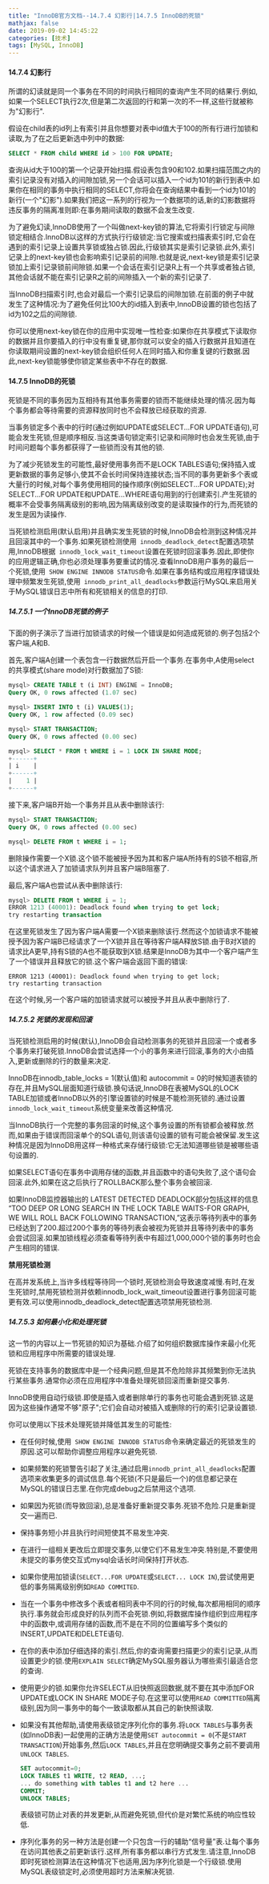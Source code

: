 ```yaml
---
title: "InnoDB官方文档--14.7.4 幻影行|14.7.5 InnoDB的死锁"
mathjax: false
date: 2019-09-02 14:45:22
categories: [技术]
tags: [MySQL, InnoDB]
---
```

#### 14.7.4 幻影行
所谓的幻读就是同一个事务在不同的时间执行相同的查询产生不同的结果行.例如,如果一个SELECT执行2次,但是第二次返回的行和第一次的不一样,这些行就被称为"幻影行".

假设在child表的id列上有索引并且你想要对表中id值大于100的所有行进行加锁和读取,为了在之后更新选中列中的数据:
```sql
SELECT * FROM child WHERE id > 100 FOR UPDATE;
```
查询从id大于100的第一个记录开始扫描.假设表包含90和102.如果扫描范围之内的索引记录没有对插入的间隙加锁,另一个会话可以插入一个id为101的新行到表中.如果你在相同的事务中执行相同的SELECT,你将会在查询结果中看到一个id为101的新行(一个"幻影").如果我们把这一系列的行视为一个数据项的话,新的幻影数据将违反事务的隔离准则即:在事务期间读取的数据不会发生改变.

为了避免幻读,InnoDB使用了一个叫做next-key锁的算法,它将索引行锁定与间隙锁定相结合.InnoDB以这样的方式执行行级锁定:当它搜索或扫描表索引时,它会在遇到的索引记录上设置共享锁或独占锁.因此,行级锁其实是索引记录锁.此外,索引记录上的next-key锁也会影响索引记录前的间隙.也就是说,next-key锁是索引记录锁加上索引记录锁前间隙锁.如果一个会话在索引记录R上有一个共享或者独占锁,其他会话就不能在索引记录R之前的间隙插入一个新的索引记录了.

当InnoDB扫描索引时,也会对最后一个索引记录后的间隙加锁.在前面的例子中就发生了这种情况:为了避免任何比100大的id插入到表中,InnoDB设置的锁也包括了id为102之后的间隙锁.

你可以使用next-key锁在你的应用中实现唯一性检查:如果你在共享模式下读取你的数据并且你要插入的行中没有重复键,那你就可以安全的插入行数据并且知道在你读取期间设置的next-key锁会组织任何人在同时插入和你重复键的行数据.因此,next-key锁能够使你锁定某些表中不存在的数据.

#### 14.7.5 InnoDB的死锁
死锁是不同的事务因为互相持有其他事务需要的锁而不能继续处理的情况.因为每个事务都会等待需要的资源释放同时也不会释放已经获取的资源.

当事务锁定多个表中的行时(通过例如UPDATE或SELECT...FOR UPDATE语句),可能会发生死锁,但是顺序相反.当这类语句锁定索引记录和间隙时也会发生死锁,由于时间问题每个事务都获得了一些锁而没有其他的锁.

为了减少死锁发生的可能性,最好使用事务而不是LOCK TABLES语句;保持插入或更新数据的事务足够小,使其不会长时间保持连接状态;当不同的事务更新多个表或大量行的时候,对每个事务使用相同的操作顺序(例如SELECT...FOR UPDATE);对SELECT...FOR UPDATE和UPDATE...WHERE语句用到的行创建索引.产生死锁的概率不会受事务隔离级别的影响,因为隔离级别改变的是读取操作的行为,而死锁的发生是因为读操作.

当死锁检测启用(默认启用)并且确实发生死锁的时候,InnoDB会检测到这种情况并且回滚其中的一个事务.如果死锁检测使用` innodb_deadlock_detect`配置选项禁用,InnoDB根据` innodb_lock_wait_timeout`设置在死锁时回滚事务.因此,即使你的应用逻辑正确,你也必须处理事务要重试的情况.查看InnoDB用户事务的最后一个死锁,使用` SHOW ENGINE INNODB STATUS`命令.如果在事务结构或应用程序错误处理中频繁发生死锁,使用` innodb_print_all_deadlocks`参数运行MySQL来启用关于MySQL错误日志中所有和死锁相关的信息的打印.

##### 14.7.5.1 一个InnoDB死锁的例子
下面的例子演示了当进行加锁请求的时候一个错误是如何造成死锁的.例子包括2个客户端,A和B.

首先,客户端A创建一个表包含一行数据然后开启一个事务.在事务中,A使用select的共享模式(share mode)对行数据加了S锁:
```sql
mysql> CREATE TABLE t (i INT) ENGINE = InnoDB;
Query OK, 0 rows affected (1.07 sec)

mysql> INSERT INTO t (i) VALUES(1);
Query OK, 1 row affected (0.09 sec)

mysql> START TRANSACTION;
Query OK, 0 rows affected (0.00 sec)

mysql> SELECT * FROM t WHERE i = 1 LOCK IN SHARE MODE;
+------+
| i    |
+------+
|    1 |
+------+
```

接下来,客户端B开始一个事务并且从表中删除该行:
```sql
mysql> START TRANSACTION;
Query OK, 0 rows affected (0.00 sec)

mysql> DELETE FROM t WHERE i = 1;
```

删除操作需要一个X锁.这个锁不能被授予因为其和客户端A所持有的S锁不相容,所以这个请求进入了加锁请求队列并且客户端B阻塞了.

最后,客户端A也尝试从表中删除该行:
```sql
mysql> DELETE FROM t WHERE i = 1;
ERROR 1213 (40001): Deadlock found when trying to get lock;
try restarting transaction
```

在这里死锁发生了因为客户端A需要一个X锁来删除该行.然而这个加锁请求不能被授予因为客户端B已经请求了一个X锁并且在等待客户端A释放S锁.由于B对X锁的请求比A更早,持有S锁的A也不能获取到X锁.结果是InnoDB为其中一个客户端产生了一个错误并且释放它的锁.这个客户端会返回下面的错误:
```
ERROR 1213 (40001): Deadlock found when trying to get lock;
try restarting transaction
```
在这个时候,另一个客户端的加锁请求就可以被授予并且从表中删除行了.

##### 14.7.5.2 死锁的发现和回滚
当死锁检测启用的时候(默认),InnoDB会自动检测事务的死锁并且回滚一个或者多个事务来打破死锁.InnoDB会尝试选择一个小的事务来进行回滚,事务的大小由插入,更新或删除的行的数量来决定.

InnoDB在innodb_table_locks = 1(默认值)和 autocommit = 0的时候知道表锁的存在,并且MySQL层面知道行级锁.换句话说,InnoDB在表被MySQL的LOCK TABLE加锁或者InnoDB以外的引擎设置锁的时候是不能检测死锁的.通过设置`innodb_lock_wait_timeout`系统变量来改善这种情况.

当InnoDB执行一个完整的事务回滚的时候,这个事务设置的所有锁都会被释放.然而,如果由于错误而回滚单个的SQL语句,则该语句设置的锁有可能会被保留.发生这种情况是因为InnoDB用这样一种格式来存储行级锁:它无法知道哪些锁是被哪些语句设置的.

如果SELECT语句在事务中调用存储的函数,并且函数中的语句失败了,这个语句会回滚.此外,如果在这之后执行了ROLLBACK那么整个事务会被回滚.

如果InnoDB监控器输出的 LATEST DETECTED DEADLOCK部分包括这样的信息 “TOO DEEP OR LONG SEARCH IN THE LOCK TABLE WAITS-FOR GRAPH, WE WILL ROLL BACK FOLLOWING TRANSACTION,”这表示等待列表中的事务已经达到了200.超过200个事务的等待列表会被视为死锁并且等待列表中的事务会尝试回滚.如果加锁线程必须查看等待列表中有超过1,000,000个锁的事务时也会产生相同的错误.

**禁用死锁检测**

在高并发系统上,当许多线程等待同一个锁时,死锁检测会导致速度减慢.有时,在发生死锁时,禁用死锁检测并依赖innodb_lock_wait_timeout设置进行事务回滚可能更有效.可以使用innodb_deadlock_detect配置选项禁用死锁检测.

##### 14.7.5.3 如何最小化和处理死锁
这一节的内容以上一节死锁的知识为基础.介绍了如何组织数据库操作来最小化死锁和应用程序中所需要的错误处理.

死锁在支持事务的数据库中是一个经典问题,但是其不危险除非其频繁到你无法执行某些事务.通常你必须在应用程序中准备处理死锁回滚而重新提交事务.

InnoDB使用自动行级锁.即使是插入或者删除单行的事务也可能会遇到死锁.这是因为这些操作通常不够"原子";它们会自动对被插入或删除的行的索引记录设置锁.

你可以使用以下技术处理死锁并降低其发生的可能性:
- 在任何时候,使用` SHOW ENGINE INNODB STATUS`命令来确定最近的死锁发生的原因.这可以帮助你调整应用程序以避免死锁.
- 如果频繁的死锁警告引起了关注,通过启用`innodb_print_all_deadlocks`配置选项来收集更多的调试信息.每个死锁(不只是最后一个)的信息都记录在MySQL的错误日志里.在你完成debug之后禁用这个选项.
- 如果因为死锁(而导致回滚),总是准备好重新提交事务.死锁不危险.只是重新提交一遍而已.
- 保持事务短小并且执行时间短使其不易发生冲突.
- 在进行一组相关更改后立即提交事务,以使它们不易发生冲突.特别是,不要使用未提交的事务使交互式mysql会话长时间保持打开状态.
- 如果你使用加锁读(`SELECT...FOR UPDATE`或`SELECT... LOCK IN`),尝试使用更低的事务隔离级别例如`READ COMMITED`.
- 当在一个事务中修改多个表或者相同表中不同的行的时候,每次都用相同的顺序执行.事务就会形成良好的队列而不会死锁.例如,将数据库操作组织到应用程序中的函数中,或调用存储的函数,而不是在不同的位置编写多个类似的INSERT,UPDATE和DELETE语句.
- 在你的表中添加仔细选择的索引.然后,你的查询需要扫描更少的索引记录,从而设置更少的锁.使用`EXPLAIN SELECT`确定MySQL服务器认为哪些索引最适合您的查询.
- 使用更少的锁.如果你允许SELECT从旧快照返回数据,就不要在其中添加FOR UPDATE或LOCK IN SHARE MODE子句.在这里可以使用`READ COMMITTED`隔离级别,因为同一事务中的每个一致读取都从其自己的新快照读取.
- 如果没有其他帮助,请使用表级锁定序列化你的事务.将`LOCK TABLES`与事务表(如InnoDB表)一起使用的正确方法是使用`SET autocommit = 0`(不是`START TRANSACTION`)开始事务,然后`LOCK TABLES`,并且在您明确提交事务之前不要调用`UNLOCK TABLES`.

    ```sql
    SET autocommit=0;
    LOCK TABLES t1 WRITE, t2 READ, ...;
    ... do something with tables t1 and t2 here ...
    COMMIT;
    UNLOCK TABLES;
    ```

    表级锁可防止对表的并发更新,从而避免死锁,但代价是对繁忙系统的响应性较低.

- 序列化事务的另一种方法是创建一个只包含一行的辅助“信号量”表.让每个事务在访问其他表之前更新该行.这样,所有事务都以串行方式发生.请注意,InnoDB即时死锁检测算法在这种情况下也适用,因为序列化锁是一个行级锁.使用MySQL表级锁定时,必须使用超时方法来解决死锁.
